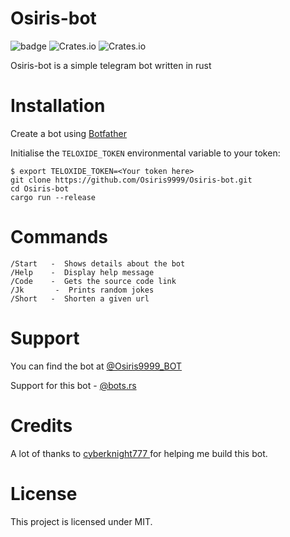 # Osiris-bot
![badge](https://img.shields.io/badge/license-MIT-green) 
![Crates.io](https://img.shields.io/crates/d/Osirisbot?color=orange)
![Crates.io](https://img.shields.io/crates/v/Osirisbot?color=blue)


Osiris-bot is a  simple telegram bot written in rust

# Installation
Create a bot using [Botfather](https://t.me/BotFather)

Initialise the `TELOXIDE_TOKEN` environmental variable to your token:


    $ export TELOXIDE_TOKEN=<Your token here>
    git clone https://github.com/Osiris9999/Osiris-bot.git
    cd Osiris-bot
    cargo run --release
    
# Commands
```
/Start   -  Shows details about the bot
/Help    -  Display help message
/Code    -  Gets the source code link
/Jk       -  Prints random jokes
/Short   -  Shorten a given url
```

# Support

You can find the bot at  [@Osiris9999_BOT](https://t.me/Osiris9999_BOT)

Support for this bot - [@bots.rs](https://t.me/bots_rs)

# Credits

A lot of thanks to [cyberknight777 ](https://github.com/cyberknight777) for helping me build this bot.

# License

This project is licensed under MIT.
